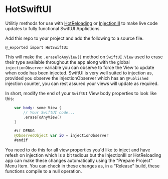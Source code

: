 # HotSwiftUI

Utilitiy methods for use with [HotReloading](https://github.com/johnno1962/HotReloading) or [InjectionIII](https://github.com/johnno1962/InjectionIII) to make live code updates to fully functional SwiftUI Applictions.

Add this repo to your project and add the following to a source file.
```
@_exported import HotSwiftUI
```

This will make the `.eraseToAnyView()` method on `SwiftUI.View`
used to erase their type available throughout the app along with the
global `injectionObserver` variable you can observe to force the
View to update when code has been injected. SwiftUI is very well
suited to injection as, provided you observe the injectionObserver
which has an `@Published` injection counter, you can rest assured
your views will update as required.

In short, modify the end of your `SwiftUI` View body properties
to look like this:
```Swift
    var body: some View {
        // Your SwiftUI code...
        .eraseToAnyView()
    }

    #if DEBUG
    @ObservedObject var iO = injectionObserver
    #endif
```
You need to do this for all view properties you'd like to inject
and have refesh on injection which is a bit tedious but the InjectionIII
or HotReloading app can make these changes automatically using the
"Prepare Project" Menu Item. You can check in these changes as, in a
"Release" build, these functions compile to a null operation.
